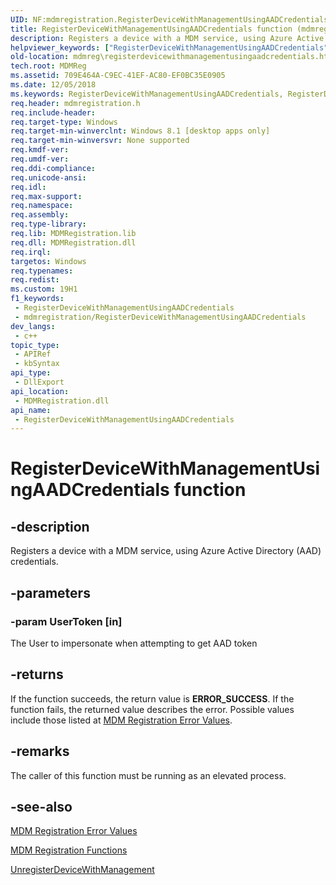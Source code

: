 ```yaml
---
UID: NF:mdmregistration.RegisterDeviceWithManagementUsingAADCredentials
title: RegisterDeviceWithManagementUsingAADCredentials function (mdmregistration.h)
description: Registers a device with a MDM service, using Azure Active Directory (AAD) credentials.
helpviewer_keywords: ["RegisterDeviceWithManagementUsingAADCredentials","RegisterDeviceWithManagementUsingAADCredentials function [MDM Registration]","mdmreg.registerdevicewithmanagementusingaadcredentials","mdmregistration/RegisterDeviceWithManagementUsingAADCredentials"]
old-location: mdmreg\registerdevicewithmanagementusingaadcredentials.htm
tech.root: MDMReg
ms.assetid: 709E464A-C9EC-41EF-AC80-EF0BC35E0905
ms.date: 12/05/2018
ms.keywords: RegisterDeviceWithManagementUsingAADCredentials, RegisterDeviceWithManagementUsingAADCredentials function [MDM Registration], mdmreg.registerdevicewithmanagementusingaadcredentials, mdmregistration/RegisterDeviceWithManagementUsingAADCredentials
req.header: mdmregistration.h
req.include-header: 
req.target-type: Windows
req.target-min-winverclnt: Windows 8.1 [desktop apps only]
req.target-min-winversvr: None supported
req.kmdf-ver: 
req.umdf-ver: 
req.ddi-compliance: 
req.unicode-ansi: 
req.idl: 
req.max-support: 
req.namespace: 
req.assembly: 
req.type-library: 
req.lib: MDMRegistration.lib
req.dll: MDMRegistration.dll
req.irql: 
targetos: Windows
req.typenames: 
req.redist: 
ms.custom: 19H1
f1_keywords:
 - RegisterDeviceWithManagementUsingAADCredentials
 - mdmregistration/RegisterDeviceWithManagementUsingAADCredentials
dev_langs:
 - c++
topic_type:
 - APIRef
 - kbSyntax
api_type:
 - DllExport
api_location:
 - MDMRegistration.dll
api_name:
 - RegisterDeviceWithManagementUsingAADCredentials
---
```


# RegisterDeviceWithManagementUsingAADCredentials function


## -description

Registers a device with a MDM service, using Azure Active Directory (AAD) credentials.

## -parameters

### -param UserToken [in]

The User to impersonate when attempting to get AAD token

## -returns

If the function succeeds, the return value is <b>ERROR_SUCCESS</b>. If the function fails, the returned value describes the error. Possible 
      values include those listed at 
      <a href="/windows/desktop/MDMReg/mdm-registration-constants">MDM Registration Error Values</a>.

## -remarks

The caller of this function must be running as an elevated process.

## -see-also

<a href="/windows/desktop/MDMReg/mdm-registration-constants">MDM Registration Error Values</a>



<a href="/windows/desktop/MDMReg/mdm-registration-functions">MDM Registration Functions</a>



<a href="/windows/desktop/api/mdmregistration/nf-mdmregistration-unregisterdevicewithmanagement">UnregisterDeviceWithManagement</a>